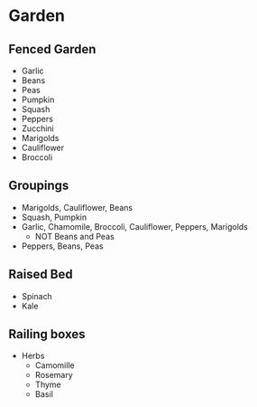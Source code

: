 # Garden

## Fenced Garden
  - Garlic
  - Beans
  - Peas
  - Pumpkin
  - Squash
  - Peppers
  - Zucchini
  - Marigolds
  - Cauliflower
  - Broccoli

## Groupings
  - Marigolds, Cauliflower, Beans
  - Squash, Pumpkin
  - Garlic, Chamomile, Broccoli, Cauliflower, Peppers, Marigolds
    - NOT Beans and Peas
  - Peppers, Beans, Peas

## Raised Bed
 - Spinach
 - Kale

## Railing boxes
 - Herbs
   - Camomille
   - Rosemary
   - Thyme
   - Basil